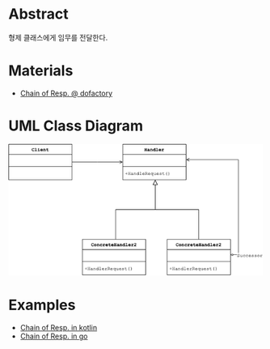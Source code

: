 # Abstract

형제 클래스에게 임무를 전달한다.

# Materials

* [Chain of Resp. @ dofactory](https://www.dofactory.com/net/chain-of-responsibility-design-pattern)

# UML Class Diagram

![](chain_of_resp.drawio.png)

# Examples

* [Chain of Resp. in kotlin](/kotlin/kotlin_design_pattern/chainofresp.md)
* [Chain of Resp. in go](/golang/go_design_pattern/chainofresp.md)
